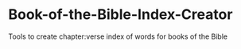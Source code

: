# Book-of-the-Bible-Index-Creator
Tools to create chapter:verse index of words for books of the Bible
